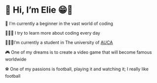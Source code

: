 <h1>👋 Hi, I’m Elie 😁🐺</h1>
<p>👀 I'm currently a beginner in the vast world of coding</p>
<p>👨🏾‍💻 I try to learn more about coding every day</p>
<p>👨🏾‍🎓I’m currently a student in The university of <a href="https://auca.ac.rw/">AUCA</a></p>
<p>🎮 One of my dreams is to create a video game that will become famous worldwide</p>
<p>⚽ One of my passions is football, playing it and watching it; I really like football</p>

<!---
Elijah-it/Elijah-it is a ✨ special ✨ repository because its `README.md` (this file) appears on your GitHub profile.
You can click the Preview link to take a look at your changes.
--->
